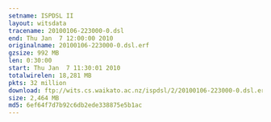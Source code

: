 ```yaml
---
setname: ISPDSL II
layout: witsdata
tracename: 20100106-223000-0.dsl
end: Thu Jan  7 12:00:00 2010
originalname: 20100106-223000-0.dsl.erf
gzsize: 992 MB
len: 0:30:00
start: Thu Jan  7 11:30:01 2010
totalwirelen: 18,281 MB
pkts: 32 million
download: ftp://wits.cs.waikato.ac.nz/ispdsl/2/20100106-223000-0.dsl.erf.gz
size: 2,464 MB
md5: 6ef64f7d7b92c6db2ede338875e5b1ac
---
```

